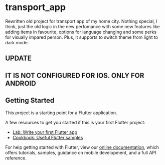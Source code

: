 # transport_app

Rewritten old project for transport app of my home city. Nothing special, I think, just the old logic in the new perfomance with some new features like adding items in favourite, options for language changing and some perks for visually impared person. Plus, it supports to switch theme from light to dark mode. 



## UPDATE 

## IT IS NOT CONFIGURED FOR IOS. ONLY FOR ANDROID


## Getting Started

This project is a starting point for a Flutter application.

A few resources to get you started if this is your first Flutter project:

- [Lab: Write your first Flutter app](https://flutter.dev/docs/get-started/codelab)
- [Cookbook: Useful Flutter samples](https://flutter.dev/docs/cookbook)

For help getting started with Flutter, view our
[online documentation](https://flutter.dev/docs), which offers tutorials,
samples, guidance on mobile development, and a full API reference.
